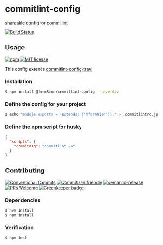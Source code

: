# commitlint-config

[shareable config](https://conventional-changelog.github.io/commitlint/#/concepts-shareable-config)
for [commitlint](https://conventional-changelog.github.io/commitlint/)

<!-- status badges -->
[![Build Status][ci-badge]][ci-link]

## Usage

<!-- consumer badges -->
[![npm][npm-badge]][npm-link]
[![MIT license][license-badge]][license-link]

This config extends [commitlint-config-travi](https://github.com/travi/commitlint-config-travi)

### Installation

```sh
$ npm install @form8ion/commitlint-config --save-dev
```

### Define the config for your project

```sh
$ echo "module.exports = {extends: ['@form8ion']};" > .commitlintrc.js
```

### Define the npm script for [husky](https://github.com/typicode/husky)

```json
{
  "scripts": {
    "commitmsg": "commitlint -e"
  }
}
```

## Contributing

<!-- contribution badges -->
[![Conventional Commits][commit-convention-badge]][commit-convention-link]
[![Commitizen friendly][commitizen-badge]][commitizen-link]
[![semantic-release][semantic-release-badge]][semantic-release-link]
[![PRs Welcome][PRs-badge]][PRs-link]
[![Greenkeeper badge](https://badges.greenkeeper.io/form8ion/commitlint-config.svg)](https://greenkeeper.io/)

### Dependencies

```sh
$ nvm install
$ npm install
```

### Verification

```sh
$ npm test
```

[npm-link]: https://www.npmjs.com/package/@form8ion/commitlint-config
[npm-badge]: https://img.shields.io/npm/v/@form8ion/commitlint-config.svg
[license-link]: LICENSE
[license-badge]: https://img.shields.io/github/license/form8ion/commitlint-config.svg
[ci-link]: https://travis-ci.com/form8ion/commitlint-config
[ci-badge]: https://img.shields.io/travis/com/form8ion/commitlint-config/master.svg
[commit-convention-link]: https://conventionalcommits.org
[commit-convention-badge]: https://img.shields.io/badge/Conventional%20Commits-1.0.0-yellow.svg
[commitizen-link]: http://commitizen.github.io/cz-cli/
[commitizen-badge]: https://img.shields.io/badge/commitizen-friendly-brightgreen.svg
[semantic-release-link]: https://github.com/semantic-release/semantic-release
[semantic-release-badge]: https://img.shields.io/badge/%20%20%F0%9F%93%A6%F0%9F%9A%80-semantic--release-e10079.svg
[PRs-link]: http://makeapullrequest.com
[PRs-badge]: https://img.shields.io/badge/PRs-welcome-brightgreen.svg
